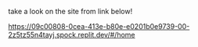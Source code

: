 take a look on the site from link below!

https://09c00808-0cea-413e-b80e-e0201b0e9739-00-2z5tz55n4tayj.spock.replit.dev/#/home
